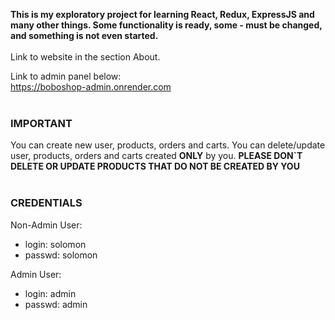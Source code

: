 __This is my exploratory project for learning React, Redux, ExpressJS and many other things. Some functionality is ready, some - must be changed, and something is not even started.__  
<br>
Link to website in the section About.  

Link to admin panel below:   
https://boboshop-admin.onrender.com   
<br>
### IMPORTANT  
You can create new user, products, orders and carts. You can delete/update user, products, orders and carts created **ONLY** by you.
**PLEASE DON`T DELETE OR UPDATE PRODUCTS THAT DO NOT BE CREATED BY YOU**  
<br>
### CREDENTIALS   
Non-Admin User:  
- login: solomon  
- passwd: solomon   

Admin User:   
- login: admin  
- passwd: admin  


